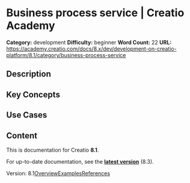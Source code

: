 # Business process service | Creatio Academy

**Category:** development **Difficulty:** beginner **Word Count:** 22 **URL:**
https://academy.creatio.com/docs/8.x/dev/development-on-creatio-platform/8.1/category/business-process-service

## Description

## Key Concepts

## Use Cases

## Content

This is documentation for Creatio **8.1**.

For up-to-date documentation, see the
**[latest version](/docs/8.x/dev/development-on-creatio-platform/category/business-process-service)**
(8.3).

Version:
8.1[Overview](/docs/8.x/dev/development-on-creatio-platform/8.1/integrations-and-api/business-process-service/overview)[Examples](/docs/8.x/dev/development-on-creatio-platform/8.1/process-service-examples)[References](/docs/8.x/dev/development-on-creatio-platform/8.1/process-service-references)
